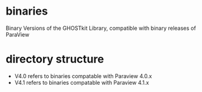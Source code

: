 binaries
========

Binary Versions of the GHOSTkit Library, compatible with binary releases of ParaView

directory structure
===================
* V4.0 refers to binaries compatable with Paraview 4.0.x
* V4.1 refers to binaries compatable with Paraview 4.1.x

